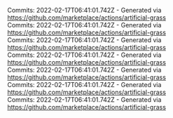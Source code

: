 Commits: 2022-02-17T06:41:01.742Z - Generated via https://github.com/marketplace/actions/artificial-grass
<br>
Commits: 2022-02-17T06:41:01.742Z - Generated via https://github.com/marketplace/actions/artificial-grass
<br>
Commits: 2022-02-17T06:41:01.742Z - Generated via https://github.com/marketplace/actions/artificial-grass
<br>
Commits: 2022-02-17T06:41:01.742Z - Generated via https://github.com/marketplace/actions/artificial-grass
<br>
Commits: 2022-02-17T06:41:01.742Z - Generated via https://github.com/marketplace/actions/artificial-grass
<br>
Commits: 2022-02-17T06:41:01.742Z - Generated via https://github.com/marketplace/actions/artificial-grass
<br>
Commits: 2022-02-17T06:41:01.742Z - Generated via https://github.com/marketplace/actions/artificial-grass
<br>
